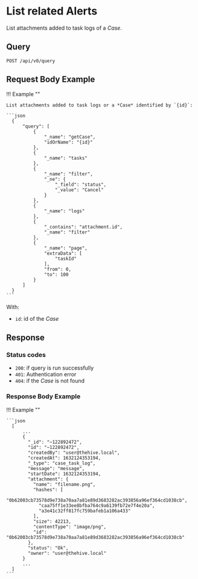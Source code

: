 # List related Alerts

List attachments added to task logs of a *Case*.

## Query

```plain
POST /api/v0/query
```

##  Request Body Example

!!! Example "" 
    
    List attachments added to task logs or a *Case* identified by `{id}`:

    ```json
      {
          "query": [
              {
                  "_name": "getCase",
                  "idOrName": "{id}"
              },
              {
                  "_name": "tasks"
              },
              {
                  "_name": "filter",
                  "_ne": {
                      "_field": "status",
                      "_value": "Cancel"
                  }
              },
              {
                  "_name": "logs"
              },
              {
                  "_contains": "attachment.id",
                  "_name": "filter"
              },
              {
                  "_name": "page",
                  "extraData": [
                      "taskId"
                  ],
                  "from": 0,
                  "to": 100
              }
          ]
      }
    ```

With:

- `id`: id of the *Case*

## Response

### Status codes

- `200`: if query is run successfully
- `401`: Authentication error
- `404`: if the *Case* is not found

### Response Body Example

!!! Example ""

    ```json
      [
          ...
          {
            "_id": "~122892472",
            "id": "~122892472",
            "createdBy": "user@thehive.local",
            "createdAt": 1632124353194,
            "_type": "case_task_log",
            "message": "message",
            "startDate": 1632124353194,
            "attachment": {
              "name": "filename.png",
              "hashes": [
                "0b62003cb73578d9e738a70aa7a81e89d3683282ac393856a96ef364cd1038cb",
                "caa75ff1e33ee8bfba764c9a6139fb72e7f4e20a",
                "a3e41c32ff817fc759bafeb1a106a433"
              ],
              "size": 42213,
              "contentType": "image/png",
              "id": "0b62003cb73578d9e738a70aa7a81e89d3683282ac393856a96ef364cd1038cb"
            },
            "status": "Ok",
            "owner": "user@thehive.local"
          }
          ...
      ]
    ```
